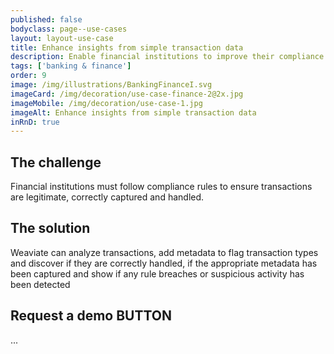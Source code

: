```yaml
---
published: false
bodyclass: page--use-cases
layout: layout-use-case
title: Enhance insights from simple transaction data
description: Enable financial institutions to improve their compliance process by enriching transaction data with supplementary metadata and insights
tags: ['banking & finance']
order: 9
image: /img/illustrations/BankingFinanceI.svg
imageCard: /img/decoration/use-case-finance-2@2x.jpg
imageMobile: /img/decoration/use-case-1.jpg
imageAlt: Enhance insights from simple transaction data
inRnD: true
---
```


## The challenge

Financial institutions must follow compliance rules to ensure transactions are legitimate, correctly captured and handled.

## The solution

Weaviate can analyze transactions, add metadata to flag transaction types and discover if they are correctly handled, if the appropriate metadata has been captured and show if any rule breaches or suspicious activity has been detected


## Request a demo BUTTON

...
